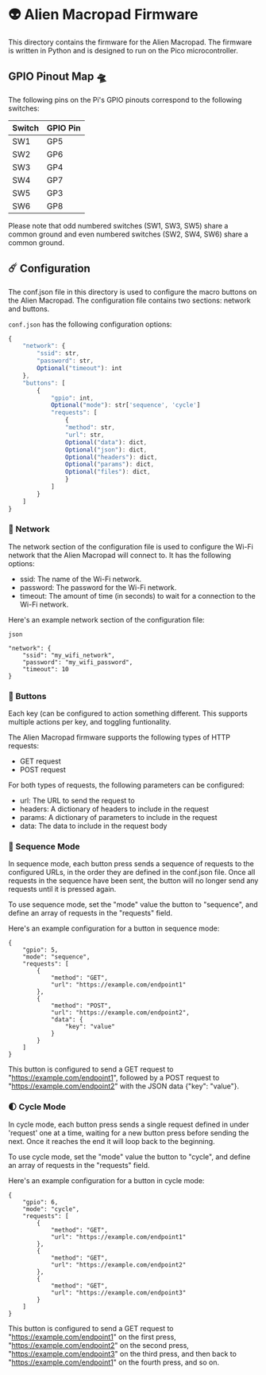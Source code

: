 # 👽 Alien Macropad Firmware

This directory contains the firmware for the Alien Macropad. The firmware is written in Python and is designed to run on the Pico microcontroller.

## GPIO Pinout Map 🛸

The following pins on the Pi's GPIO pinouts correspond to the following switches:

| Switch  | GPIO Pin |
| ------------- | ------------- |
| SW1  | GP5 |
| SW2  | GP6  |
| SW3  | GP4  |
| SW4  | GP7  |
| SW5  | GP3  |
| SW6  | GP8 |

Please note that odd numbered switches (SW1, SW3, SW5) share a common ground and even numbered switches (SW2, SW4, SW6) share a common ground.

## ☄️ Configuration

The conf.json file in this directory is used to configure the macro buttons on the Alien Macropad. The configuration file contains two sections: network and buttons.

`conf.json` has the following configuration options:

```js
{
    "network": {
        "ssid": str,
        "password": str,
        Optional("timeout"): int
    },
    "buttons": [
        {
            "gpio": int,
            Optional("mode"): str['sequence', 'cycle']
            "requests": [
                {
                "method": str,
                "url": str,
                Optional("data"): dict,
                Optional("json"): dict,
                Optional("headers"): dict,
                Optional("params"): dict,
                Optional("files"): dict,
                }
            ]
        }
    ]
}
```

### 📡 Network
The network section of the configuration file is used to configure the Wi-Fi network that the Alien Macropad will connect to. It has the following options:

- ssid: The name of the Wi-Fi network.
- password: The password for the Wi-Fi network.
- timeout: The amount of time (in seconds) to wait for a connection to the Wi-Fi network.

Here's an example network section of the configuration file:

    json

    "network": {
        "ssid": "my_wifi_network",
        "password": "my_wifi_password",
        "timeout": 10
    }

### 🚀 Buttons

Each key (can be configured to action something different. This supports multiple actions per key, and toggling funtionality.

The Alien Macropad firmware supports the following types of HTTP requests:
 - GET request
 - POST request

For both types of requests, the following parameters can be configured:

 - url: The URL to send the request to
 - headers: A dictionary of headers to include in the request
 - params: A dictionary of parameters to include in the request
 - data: The data to include in the request body

### 🌟 Sequence Mode

In sequence mode, each button press sends a sequence of requests to the configured URLs, in the order they are defined in the conf.json file. Once all requests in the sequence have been sent, the button will no longer send any requests until it is pressed again.

To use sequence mode, set the "mode" value the button to "sequence", and define an array of requests in the "requests" field.

Here's an example configuration for a button in sequence mode:


    {
        "gpio": 5,
        "mode": "sequence",
        "requests": [
            {
                "method": "GET",
                "url": "https://example.com/endpoint1"
            },
            {
                "method": "POST",
                "url": "https://example.com/endpoint2",
                "data": {
                    "key": "value"
                }
            }
        ]
    }

This button is configured to send a GET request to "https://example.com/endpoint1", followed by a POST request to "https://example.com/endpoint2" with the JSON data {"key": "value"}.

### 🌓 Cycle Mode

In cycle mode, each button press sends a single request defined in under 'request' one at a time, waiting for a new button press before sending the next. Once it reaches the end it will loop back to the beginning.

To use cycle mode, set the "mode" value the button to "cycle", and define an array of requests in the "requests" field.

Here's an example configuration for a button in cycle mode:

    {
        "gpio": 6,
        "mode": "cycle",
        "requests": [
            {
                "method": "GET",
                "url": "https://example.com/endpoint1"
            },
            {
                "method": "GET",
                "url": "https://example.com/endpoint2"
            },
            {
                "method": "GET",
                "url": "https://example.com/endpoint3"
            }
        ]
    }

This button is configured to send a GET request to "https://example.com/endpoint1" on the first press, "https://example.com/endpoint2" on the second press, "https://example.com/endpoint3" on the third press, and then back to "https://example.com/endpoint1" on the fourth press, and so on.

